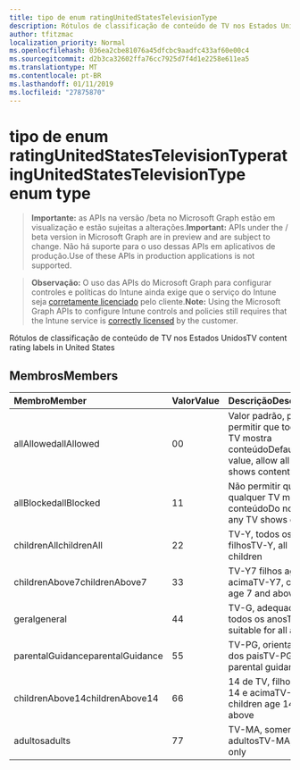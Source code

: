 ```yaml
---
title: tipo de enum ratingUnitedStatesTelevisionType
description: Rótulos de classificação de conteúdo de TV nos Estados Unidos
author: tfitzmac
localization_priority: Normal
ms.openlocfilehash: 036ea2cbe81076a45dfcbc9aadfc433af60e00c4
ms.sourcegitcommit: d2b3ca32602ffa76cc7925d7f4d1e2258e611ea5
ms.translationtype: MT
ms.contentlocale: pt-BR
ms.lasthandoff: 01/11/2019
ms.locfileid: "27875870"
---
```

# <a name="ratingunitedstatestelevisiontype-enum-type"></a><span data-ttu-id="7b0d4-103">tipo de enum ratingUnitedStatesTelevisionType</span><span class="sxs-lookup"><span data-stu-id="7b0d4-103">ratingUnitedStatesTelevisionType enum type</span></span>

> <span data-ttu-id="7b0d4-104">**Importante:** as APIs na versão /beta no Microsoft Graph estão em visualização e estão sujeitas a alterações.</span><span class="sxs-lookup"><span data-stu-id="7b0d4-104">**Important:** APIs under the / beta version in Microsoft Graph are in preview and are subject to change.</span></span> <span data-ttu-id="7b0d4-105">Não há suporte para o uso dessas APIs em aplicativos de produção.</span><span class="sxs-lookup"><span data-stu-id="7b0d4-105">Use of these APIs in production applications is not supported.</span></span>

> <span data-ttu-id="7b0d4-106">**Observação:** O uso das APIs do Microsoft Graph para configurar controles e políticas do Intune ainda exige que o serviço do Intune seja [corretamente licenciado](https://go.microsoft.com/fwlink/?linkid=839381) pelo cliente.</span><span class="sxs-lookup"><span data-stu-id="7b0d4-106">**Note:** Using the Microsoft Graph APIs to configure Intune controls and policies still requires that the Intune service is [correctly licensed](https://go.microsoft.com/fwlink/?linkid=839381) by the customer.</span></span>

<span data-ttu-id="7b0d4-107">Rótulos de classificação de conteúdo de TV nos Estados Unidos</span><span class="sxs-lookup"><span data-stu-id="7b0d4-107">TV content rating labels in United States</span></span>
## <a name="members"></a><span data-ttu-id="7b0d4-108">Membros</span><span class="sxs-lookup"><span data-stu-id="7b0d4-108">Members</span></span>
|<span data-ttu-id="7b0d4-109">Membro</span><span class="sxs-lookup"><span data-stu-id="7b0d4-109">Member</span></span>|<span data-ttu-id="7b0d4-110">Valor</span><span class="sxs-lookup"><span data-stu-id="7b0d4-110">Value</span></span>|<span data-ttu-id="7b0d4-111">Descrição</span><span class="sxs-lookup"><span data-stu-id="7b0d4-111">Description</span></span>|
|:---|:---|:---|
|<span data-ttu-id="7b0d4-112">allAllowed</span><span class="sxs-lookup"><span data-stu-id="7b0d4-112">allAllowed</span></span>|<span data-ttu-id="7b0d4-113">0</span><span class="sxs-lookup"><span data-stu-id="7b0d4-113">0</span></span>|<span data-ttu-id="7b0d4-114">Valor padrão, para permitir que todos os TV mostra conteúdo</span><span class="sxs-lookup"><span data-stu-id="7b0d4-114">Default value, allow all TV shows content</span></span>|
|<span data-ttu-id="7b0d4-115">allBlocked</span><span class="sxs-lookup"><span data-stu-id="7b0d4-115">allBlocked</span></span>|<span data-ttu-id="7b0d4-116">1</span><span class="sxs-lookup"><span data-stu-id="7b0d4-116">1</span></span>|<span data-ttu-id="7b0d4-117">Não permitir que qualquer TV mostra conteúdo</span><span class="sxs-lookup"><span data-stu-id="7b0d4-117">Do not allow any TV shows content</span></span>|
|<span data-ttu-id="7b0d4-118">childrenAll</span><span class="sxs-lookup"><span data-stu-id="7b0d4-118">childrenAll</span></span>|<span data-ttu-id="7b0d4-119">2</span><span class="sxs-lookup"><span data-stu-id="7b0d4-119">2</span></span>|<span data-ttu-id="7b0d4-120">TV-Y, todos os filhos</span><span class="sxs-lookup"><span data-stu-id="7b0d4-120">TV-Y, all children</span></span>|
|<span data-ttu-id="7b0d4-121">childrenAbove7</span><span class="sxs-lookup"><span data-stu-id="7b0d4-121">childrenAbove7</span></span>|<span data-ttu-id="7b0d4-122">3</span><span class="sxs-lookup"><span data-stu-id="7b0d4-122">3</span></span>|<span data-ttu-id="7b0d4-123">TV-Y7 filhos age 7 e acima</span><span class="sxs-lookup"><span data-stu-id="7b0d4-123">TV-Y7, children age 7 and above</span></span>|
|<span data-ttu-id="7b0d4-124">geral</span><span class="sxs-lookup"><span data-stu-id="7b0d4-124">general</span></span>|<span data-ttu-id="7b0d4-125">4</span><span class="sxs-lookup"><span data-stu-id="7b0d4-125">4</span></span>|<span data-ttu-id="7b0d4-126">TV-G, adequado para todos os anos</span><span class="sxs-lookup"><span data-stu-id="7b0d4-126">TV-G, suitable for all ages</span></span>|
|<span data-ttu-id="7b0d4-127">parentalGuidance</span><span class="sxs-lookup"><span data-stu-id="7b0d4-127">parentalGuidance</span></span>|<span data-ttu-id="7b0d4-128">5</span><span class="sxs-lookup"><span data-stu-id="7b0d4-128">5</span></span>|<span data-ttu-id="7b0d4-129">TV-PG, orientação dos pais</span><span class="sxs-lookup"><span data-stu-id="7b0d4-129">TV-PG, parental guidance</span></span>|
|<span data-ttu-id="7b0d4-130">childrenAbove14</span><span class="sxs-lookup"><span data-stu-id="7b0d4-130">childrenAbove14</span></span>|<span data-ttu-id="7b0d4-131">6</span><span class="sxs-lookup"><span data-stu-id="7b0d4-131">6</span></span>|<span data-ttu-id="7b0d4-132">14 de TV, filhos age 14 e acima</span><span class="sxs-lookup"><span data-stu-id="7b0d4-132">TV-14, children age 14 and above</span></span>|
|<span data-ttu-id="7b0d4-133">adultos</span><span class="sxs-lookup"><span data-stu-id="7b0d4-133">adults</span></span>|<span data-ttu-id="7b0d4-134">7</span><span class="sxs-lookup"><span data-stu-id="7b0d4-134">7</span></span>|<span data-ttu-id="7b0d4-135">TV-MA, somente para adultos</span><span class="sxs-lookup"><span data-stu-id="7b0d4-135">TV-MA, adults only</span></span>|





